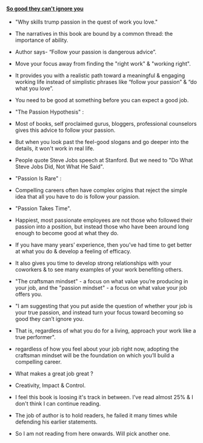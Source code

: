 #### [So good they can't ignore you](https://twitter.com/vaibhav_matere/status/1462112296155508740?s=20)

-  "Why skills trump passion in the quest of work you love."

- The narratives in this book are bound by a common thread: the importance of ability.

- Author says- “Follow your passion is dangerous advice”.

- Move your focus away from finding the "right work" & "working right".

- It provides you with a realistic path toward a meaningful & engaging working life instead of simplistic phrases like “follow your passion” & “do what you love”.

- You need to be good at something before you can expect a good job.

- "The Passion Hypothesis" : 

- Most of books, self proclaimed gurus, bloggers, professional counselors gives this advice to follow your passion. 

- But when you look past the feel-good slogans and go deeper into the details, it won't work in real life.

- People quote Steve Jobs speech at Stanford. But we need to "Do What Steve Jobs Did, Not What He Said".

- "Passion Is Rare" :

- Compelling careers often have complex origins that reject the simple idea that all you have to do is follow
your passion.

- "Passion Takes Time".

- Happiest, most passionate employees are not those who followed their passion into a position, 
but instead those who have been around long enough to become good at what they do.

- If you have many years’ experience, then you’ve had time to get better at what you do 
& develop a feeling of efficacy. 

- It also gives you time to develop strong relationships with your coworkers & to see many examples 
of your work benefiting others.

- "The craftsman mindset" - a focus on what value you’re 
producing in your job, and the "passion mindset" - a focus on what value your job offers you.

- "I am suggesting that you put aside the question of whether your job is your true passion, and instead turn
your focus toward becoming so good they can’t ignore you. 

- That is, regardless of what you do for a living, approach your work like a true performer".

- regardless of how you feel about your job right now,
adopting the craftsman mindset will be the foundation on which you’ll build a compelling career.

- What makes a great job great ?
-  Creativity, Impact & Control.

- I feel this book is loosing it's track in between. I've read almost 25% & I don't think I can continue
reading. 

- The job of author is to hold readers, he failed it many times while defending his earlier statements. 

- So I am not reading from here onwards. Will pick another one.